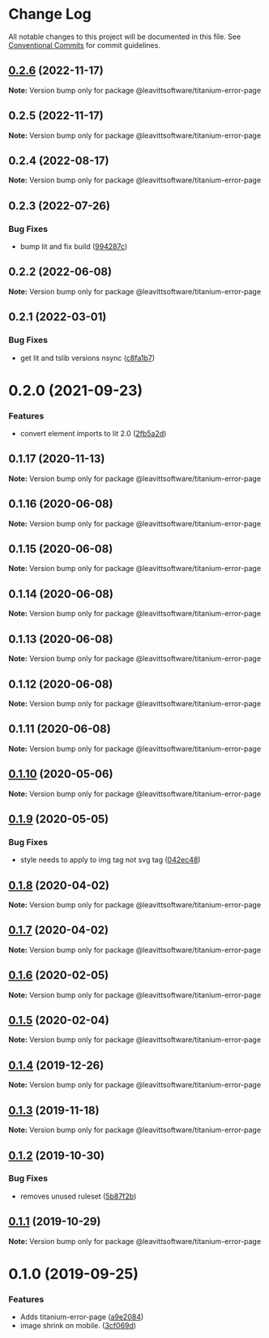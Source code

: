 # Change Log

All notable changes to this project will be documented in this file.
See [Conventional Commits](https://conventionalcommits.org) for commit guidelines.

## [0.2.6](https://github.com/LeavittSoftware/titanium-elements/compare/@leavittsoftware/titanium-error-page@0.2.5...@leavittsoftware/titanium-error-page@0.2.6) (2022-11-17)

**Note:** Version bump only for package @leavittsoftware/titanium-error-page

## 0.2.5 (2022-11-17)

**Note:** Version bump only for package @leavittsoftware/titanium-error-page

## 0.2.4 (2022-08-17)

**Note:** Version bump only for package @leavittsoftware/titanium-error-page

## 0.2.3 (2022-07-26)

### Bug Fixes

- bump lit and fix build ([994287c](https://github.com/LeavittSoftware/titanium-elements/commit/994287cc92267fe41093ee8ded6640521bd3facb))

## 0.2.2 (2022-06-08)

**Note:** Version bump only for package @leavittsoftware/titanium-error-page

## 0.2.1 (2022-03-01)

### Bug Fixes

- get lit and tslib versions nsync ([c8fa1b7](https://github.com/LeavittSoftware/titanium-elements/commit/c8fa1b77320c6b6854009bb076ba0bcc2c632ae0))

# 0.2.0 (2021-09-23)

### Features

- convert element imports to lit 2.0 ([2fb5a2d](https://github.com/LeavittSoftware/titanium-elements/commit/2fb5a2da5a5af636541ce58e398fdf587e2c008a))

## 0.1.17 (2020-11-13)

**Note:** Version bump only for package @leavittsoftware/titanium-error-page

## 0.1.16 (2020-06-08)

**Note:** Version bump only for package @leavittsoftware/titanium-error-page

## 0.1.15 (2020-06-08)

**Note:** Version bump only for package @leavittsoftware/titanium-error-page

## 0.1.14 (2020-06-08)

**Note:** Version bump only for package @leavittsoftware/titanium-error-page

## 0.1.13 (2020-06-08)

**Note:** Version bump only for package @leavittsoftware/titanium-error-page

## 0.1.12 (2020-06-08)

**Note:** Version bump only for package @leavittsoftware/titanium-error-page

## 0.1.11 (2020-06-08)

**Note:** Version bump only for package @leavittsoftware/titanium-error-page

## [0.1.10](https://github.com/LeavittSoftware/titanium-elements/compare/@leavittsoftware/titanium-error-page@0.1.9...@leavittsoftware/titanium-error-page@0.1.10) (2020-05-06)

**Note:** Version bump only for package @leavittsoftware/titanium-error-page

## [0.1.9](https://github.com/LeavittSoftware/titanium-elements/compare/@leavittsoftware/titanium-error-page@0.1.8...@leavittsoftware/titanium-error-page@0.1.9) (2020-05-05)

### Bug Fixes

- style needs to apply to img tag not svg tag ([042ec48](https://github.com/LeavittSoftware/titanium-elements/commit/042ec48ee0075d062fc2733cac1865d4c2f7abb9))

## [0.1.8](https://github.com/LeavittSoftware/titanium-elements/compare/@leavittsoftware/titanium-error-page@0.1.7...@leavittsoftware/titanium-error-page@0.1.8) (2020-04-02)

**Note:** Version bump only for package @leavittsoftware/titanium-error-page

## [0.1.7](https://github.com/LeavittSoftware/titanium-elements/compare/@leavittsoftware/titanium-error-page@0.1.6...@leavittsoftware/titanium-error-page@0.1.7) (2020-04-02)

**Note:** Version bump only for package @leavittsoftware/titanium-error-page

## [0.1.6](https://github.com/LeavittSoftware/titanium-elements/compare/@leavittsoftware/titanium-error-page@0.1.5...@leavittsoftware/titanium-error-page@0.1.6) (2020-02-05)

**Note:** Version bump only for package @leavittsoftware/titanium-error-page

## [0.1.5](https://github.com/LeavittSoftware/titanium-elements/compare/@leavittsoftware/titanium-error-page@0.1.4...@leavittsoftware/titanium-error-page@0.1.5) (2020-02-04)

**Note:** Version bump only for package @leavittsoftware/titanium-error-page

## [0.1.4](https://github.com/LeavittSoftware/titanium-elements/compare/@leavittsoftware/titanium-error-page@0.1.3...@leavittsoftware/titanium-error-page@0.1.4) (2019-12-26)

**Note:** Version bump only for package @leavittsoftware/titanium-error-page

## [0.1.3](https://github.com/LeavittSoftware/titanium-elements/compare/@leavittsoftware/titanium-error-page@0.1.2...@leavittsoftware/titanium-error-page@0.1.3) (2019-11-18)

**Note:** Version bump only for package @leavittsoftware/titanium-error-page

## [0.1.2](https://github.com/LeavittSoftware/titanium-elements/compare/@leavittsoftware/titanium-error-page@0.1.1...@leavittsoftware/titanium-error-page@0.1.2) (2019-10-30)

### Bug Fixes

- removes unused ruleset ([5b87f2b](https://github.com/LeavittSoftware/titanium-elements/commit/5b87f2b))

## [0.1.1](https://github.com/LeavittSoftware/titanium-elements/compare/@leavittsoftware/titanium-error-page@0.1.0...@leavittsoftware/titanium-error-page@0.1.1) (2019-10-29)

**Note:** Version bump only for package @leavittsoftware/titanium-error-page

# 0.1.0 (2019-09-25)

### Features

- Adds titanium-error-page ([a9e2084](https://github.com/LeavittSoftware/titanium-elements/commit/a9e2084))
- image shrink on mobile. ([3cf069d](https://github.com/LeavittSoftware/titanium-elements/commit/3cf069d))

